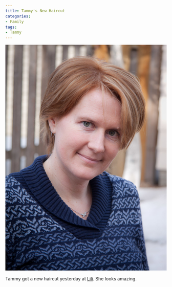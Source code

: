 ```yaml
---
title: Tammy's New Haircut
categories:
- Family
tags:
- Tammy
---
```


![](/assets/posts/2011/20110402-173945-0001.jpg)
  



Tammy got a new haircut yesterday at [Lili](http://salonlili.com/). She looks amazing.
